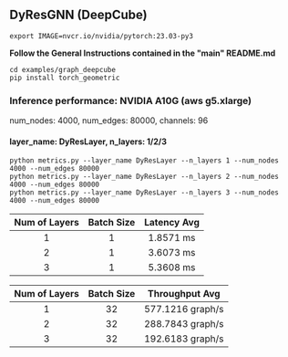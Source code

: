 ## DyResGNN (DeepCube)
```
export IMAGE=nvcr.io/nvidia/pytorch:23.03-py3
```
**Follow the General Instructions contained in the "main" README.md**
```
cd examples/graph_deepcube
pip install torch_geometric
```
### Inference performance: NVIDIA A10G (aws g5.xlarge)

num_nodes: 4000, num_edges: 80000, channels: 96

#### layer_name: DyResLayer, n_layers: 1/2/3
```
python metrics.py --layer_name DyResLayer --n_layers 1 --num_nodes 4000 --num_edges 80000
python metrics.py --layer_name DyResLayer --n_layers 2 --num_nodes 4000 --num_edges 80000
python metrics.py --layer_name DyResLayer --n_layers 3 --num_nodes 4000 --num_edges 80000
```

| **Num of Layers** | **Batch Size** | **Latency Avg** |
| :--------------: |:--------------:|:---------------: |
|       1          |       1        |    1.8571  ms    | <!-- (std: 0.0089) -->
|       2          |       1        |    3.6073  ms    | <!-- (std: 0.0090) -->
|       3          |       1        |    5.3608  ms     | <!-- (std: 0.0092) -->

| **Num of Layers** | **Batch Size** | **Throughput Avg** |
| :--------------: |:--------------:|:---------------: |
|       1          |       32       |    577.1216 graph/s | 
|       2          |       32       |    288.7843 graph/s | 
|       3          |       32       |    192.6183 graph/s |
